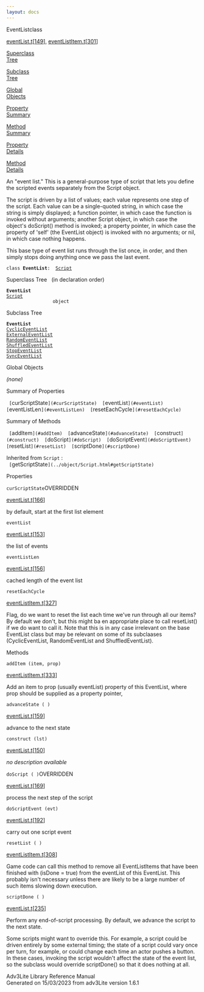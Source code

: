 ```yaml
---
layout: docs
---
```

<span class="title">EventList</span><span class="type">class</span>

[eventList.t](../file/eventList.t.html)\[[149](../source/eventList.t.html#149)\],
[eventListItem.t](../file/eventListItem.t.html)\[[301](../source/eventListItem.t.html#301)\]

[Superclass  
Tree](#_SuperClassTree_)

[Subclass  
Tree](#_SubClassTree_)

[Global  
Objects](#_ObjectSummary_)

[Property  
Summary](#_PropSummary_)

[Method  
Summary](#_MethodSummary_)

[Property  
Details](#_Properties_)

[Method  
Details](#_Methods_)

<div class="fdesc">

An "event list." This is a general-purpose type of script that lets you
define the scripted events separately from the Script object.

The script is driven by a list of values; each value represents one step
of the script. Each value can be a single-quoted string, in which case
the string is simply displayed; a function pointer, in which case the
function is invoked without arguments; another Script object, in which
case the object's doScript() method is invoked; a property pointer, in
which case the property of 'self' (the EventList object) is invoked with
no arguments; or nil, in which case nothing happens.

This base type of event list runs through the list once, in order, and
then simply stops doing anything once we pass the last event.

`class `**`EventList`**` :   `[`Script`](../object/Script.html)

</div>

<span id="_SuperClassTree_"></span>

<div class="mjhd">

<span class="hdln">Superclass Tree</span>   (in declaration order)

</div>

**`EventList`**  
[`Script`](../object/Script.html)  
`                 object`  
<span id="_SubClassTree_"></span>

<div class="mjhd">

<span class="hdln">Subclass Tree</span>  

</div>

**`EventList`**  
[`CyclicEventList`](../object/CyclicEventList.html)  
[`ExternalEventList`](../object/ExternalEventList.html)  
[`RandomEventList`](../object/RandomEventList.html)  
[`ShuffledEventList`](../object/ShuffledEventList.html)  
[`StopEventList`](../object/StopEventList.html)  
[`SyncEventList`](../object/SyncEventList.html)  
<span id="_ObjectSummary_"></span>

<div class="mjhd">

<span class="hdln">Global Objects</span>  

</div>

*(none)* <span id="_PropSummary_"></span>

<div class="mjhd">

<span class="hdln">Summary of Properties</span>  

</div>

` [`curScriptState`](#curScriptState)  [`eventList`](#eventList)  [`eventListLen`](#eventListLen)  [`resetEachCycle`](#resetEachCycle)  `



<span id="_MethodSummary_"></span>

<div class="mjhd">

<span class="hdln">Summary of Methods</span>  

</div>

` [`addItem`](#addItem)  [`advanceState`](#advanceState)  [`construct`](#construct)  [`doScript`](#doScript)  [`doScriptEvent`](#doScriptEvent)  [`resetList`](#resetList)  [`scriptDone`](#scriptDone)  `

Inherited from `Script` :  
` [`getScriptState`](../object/Script.html#getScriptState)  `

<span id="_Properties_"></span>

<div class="mjhd">

<span class="hdln">Properties</span>  

</div>

<span id="curScriptState"></span>

`curScriptState`<span class="rem">OVERRIDDEN</span>

[eventList.t](../file/eventList.t.html)\[[166](../source/eventList.t.html#166)\]

<div class="desc">

by default, start at the first list element

</div>

<span id="eventList"></span>

`eventList`

[eventList.t](../file/eventList.t.html)\[[153](../source/eventList.t.html#153)\]

<div class="desc">

the list of events

</div>

<span id="eventListLen"></span>

`eventListLen`

[eventList.t](../file/eventList.t.html)\[[156](../source/eventList.t.html#156)\]

<div class="desc">

cached length of the event list

</div>

<span id="resetEachCycle"></span>

`resetEachCycle`

[eventListItem.t](../file/eventListItem.t.html)\[[327](../source/eventListItem.t.html#327)\]

<div class="desc">

Flag, do we want to reset the list each time we've run through all our
items? By default we don't, but this might ba en appropriate place to
call resetList() if we do want to call it. Note that this is in any case
irrelevant on the base EventList class but may be relevant on some of
its subclaases (CyclicEventList, RandomEventList and ShuffledEventList).

</div>

<span id="_Methods_"></span>

<div class="mjhd">

<span class="hdln">Methods</span>  

</div>

<span id="addItem"></span>

`addItem (item, prop)`

[eventListItem.t](../file/eventListItem.t.html)\[[333](../source/eventListItem.t.html#333)\]

<div class="desc">

Add an item to prop (usually eventList) property of this EventList,
where prop should be supplied as a property pointer,

</div>

<span id="advanceState"></span>

`advanceState ( )`

[eventList.t](../file/eventList.t.html)\[[159](../source/eventList.t.html#159)\]

<div class="desc">

advance to the next state

</div>

<span id="construct"></span>

`construct (lst)`

[eventList.t](../file/eventList.t.html)\[[150](../source/eventList.t.html#150)\]

<div class="desc">

*no description available*

</div>

<span id="doScript"></span>

`doScript ( )`<span class="rem">OVERRIDDEN</span>

[eventList.t](../file/eventList.t.html)\[[169](../source/eventList.t.html#169)\]

<div class="desc">

process the next step of the script

</div>

<span id="doScriptEvent"></span>

`doScriptEvent (evt)`

[eventList.t](../file/eventList.t.html)\[[192](../source/eventList.t.html#192)\]

<div class="desc">

carry out one script event

</div>

<span id="resetList"></span>

`resetList ( )`

[eventListItem.t](../file/eventListItem.t.html)\[[308](../source/eventListItem.t.html#308)\]

<div class="desc">

Game code can call this method to remove all EventListItems that have
been finished with (isDone = true) from the eventList of this EventList.
This probably isn't necessary unless there are likely to be a large
number of such items slowing down execution.

</div>

<span id="scriptDone"></span>

`scriptDone ( )`

[eventList.t](../file/eventList.t.html)\[[235](../source/eventList.t.html#235)\]

<div class="desc">

Perform any end-of-script processing. By default, we advance the script
to the next state.

Some scripts might want to override this. For example, a script could be
driven entirely by some external timing; the state of a script could
vary once per turn, for example, or could change each time an actor
pushes a button. In these cases, invoking the script wouldn't affect the
state of the event list, so the subclass would override scriptDone() so
that it does nothing at all.

</div>

<div class="ftr">

Adv3Lite Library Reference Manual  
Generated on 15/03/2023 from adv3Lite version 1.6.1

</div>
